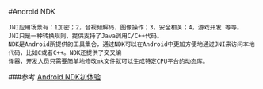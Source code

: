 #Android NDK

	JNI应用场景有：1加密；2，音视频解码，图像操作；3，安全相关；4，游戏开发 等等。
	JNI只是一种转换规则，提供支持了Java调用C/C++代码。
	NDK是Android所提供的工具集合，通过NDK可以在Android中更加方便地通过JNI来访问本地代码，比如C或者C++。NDK还提供了交叉编
	译器，开发人员只需要简单地修改mk文件就可以生成特定CPU平台的动态库。



###参考 [Android NDK初体验](http://www.jianshu.com/p/ceb36559b6b3)